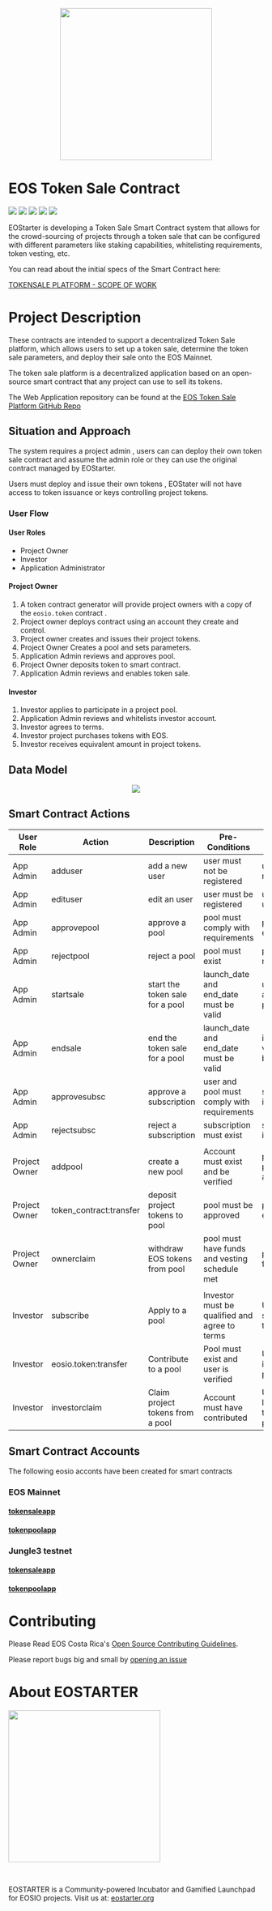 <p align="center">
	<a href="https://eostarter.org">
		<img src="./docs/img/Pomelo_Cover.PNG" width="300">
	</a>
</p>

# EOS Token Sale Contract

![](https://img.shields.io/github/license/eostarter/eostarter.sale-smart-contract) ![](https://img.shields.io/badge/code%20style-standard-brightgreen.svg) ![](https://img.shields.io/badge/%E2%9C%93-collaborative_etiquette-brightgreen.svg) ![](https://img.shields.io/twitter/follow/eostarter1.svg?style=social&logo=twitter) ![](https://img.shields.io/github/forks/eostarter/eostarter.sale-smart-contract?style=social)

EOStarter is developing a Token Sale Smart Contract system that allows for the crowd-sourcing of projects through a token sale that can be configured with different parameters like staking capabilities, whitelisting requirements, token vesting, etc.

You can read about the initial specs of the Smart Contract here:

[TOKENSALE PLATFORM - SCOPE OF WORK](https://medium.com/eostarter/eostarter-tokensale-platform-scope-of-work-4cb153c33ab6)


# Project Description
These contracts are intended to support a decentralized Token Sale platform, which allows users to set up a token sale, determine the token sale parameters, and deploy their sale onto the EOS Mainnet.

The token sale platform is a decentralized application based on an open-source smart contract that any project can use to sell its tokens.

The Web Application repository can be found at the [EOS Token Sale Platform GitHub Repo](https://github.com/eostarter/token-sale-platform)

## Situation and Approach

The system requires a project admin , users can can deploy their own token sale contract and assume the admin role or they can use the original contract managed by EOStarter.

Users must deploy and issue their own tokens , EOStater will not have access to token issuance or keys controlling project tokens.

### User Flow

#### User Roles
- Project Owner 
- Investor 
- Application Administrator

#### Project Owner
1. A token contract generator will provide project owners with a copy of the `eosio.token` contract .
1. Project owner deploys contract using an account they create and control.
1. Project owner creates and issues their project tokens.
1. Project Owner Creates a pool and sets parameters.
1. Application Admin reviews and approves pool.
1. Project Owner deposits token to smart contract.
1. Application Admin reviews and enables token sale.

#### Investor
1. Investor applies to participate in a project pool.
1. Application Admin reviews and whitelists investor account.
1. Investor agrees to terms.
1. Investor project purchases tokens with EOS.
1. Investor receives equivalent amount in project tokens.

## Data Model

<p align="center">
	<img src="./docs/img/data-model.png" >
</p>

## Smart Contract Actions 

| User Role | Action | Description | Pre-Conditions | Post-Conditions |
|---|---|---|---|---|
| App Admin  | adduser | add a new user | user must not be registered | user is registered  |
| App Admin  | edituser | edit an user | user must be registered  | user data is updated  |
| App Admin  | approvepool | approve a pool | pool must comply with requirements | pool is enabled  |
| App Admin  | rejectpool | reject a pool | pool must exist | pool is rejected  |
| App Admin  | startsale | start the token sale for a pool | launch_date and end_date must be valid | users can apply to pool  |
| App Admin  | endsale | end the token sale for a pool | launch_date and end_date must be valid | immediate vesting will be paid  |
| App Admin  | approvesubsc | approve a subscription | user and pool must comply with requirements | subscription is enabled  |
| App Admin  | rejectsubsc | reject a subscription | subscription must exist | subscription is rejected  |
|  |   |   |   |   |
| Project Owner | addpool | create a new pool | Account must exist and be verified | pool is pending approval
| Project Owner | token_contract:transfer | deposit project tokens to pool | pool must be approved | pool can be enabled | pool is funded |
| Project Owner | ownerclaim  | withdraw EOS tokens from pool | pool must have funds and vesting schedule met | project is funded |
|  |   |   |   |   |
| Investor | subscribe | Apply to a pool | Investor must be qualified and agree to terms | User is subscribed to a pool |
| Investor | eosio.token:transfer  | Contribute to a pool  | Pool must exist and user is verified | User can invest in a pool |
| Investor | investorclaim  | Claim project tokens from a pool | Account must have contributed | User no longer has tokens in pool |


## Smart Contract Accounts 

The following eosio acconts have been created for smart contracts

### EOS Mainnet

#### [tokensaleapp](https://bloks.io/account/tokensaleapp)
#### [tokenpoolapp](https://bloks.io/account/tokensaleapp)

### Jungle3 testnet 

#### [tokensaleapp](https://jungle3.bloks.io/account/tokensaleapp)
#### [tokenpoolapp](https://jungle3.bloks.io/bloks.io/account/tokensaleapp)

# Contributing

Please Read EOS Costa Rica's [Open Source Contributing Guidelines](https://developers.eoscostarica.io/docs/open-source-guidelines).

Please report bugs big and small by [opening an issue](https://github.com/eostarter/eostarter.sale-smart-contract/issues)

# About EOSTARTER

<p align="left">
	<a href="https://eostarter.org">
		<img src="./docs/img/eostarter_Rectangle.png" width="300">
	</a>
</p>
<br/>

EOSTARTER is a Community-powered Incubator and Gamified Launchpad for EOSIO projects.
Visit us at: [eostarter.org](https://eostarter.org/)
